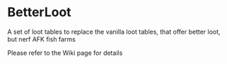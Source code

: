 # BetterLoot
A set of loot tables to replace the vanilla loot tables, that offer better loot, but nerf AFK fish farms

Please refer to the Wiki page for details
